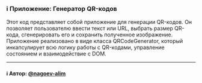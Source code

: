 ### ℹ️ Приложение: Генератор QR-кодов

Этот код представляет собой приложение для генерации QR-кодов. Он позволяет пользователю ввести текст или URL, выбрать размер QR-кода, сгенерировать его и сохранить полученное изображение. Приложение реализовано в виде класса QRCodeGenerator, который инкапсулирует всю логику работы с QR-кодами, управление состоянием и взаимодействие с DOM.

-----
#### ℹ️ Автор: [@nagoev-alim](https://github.com/nagoev-alim)

